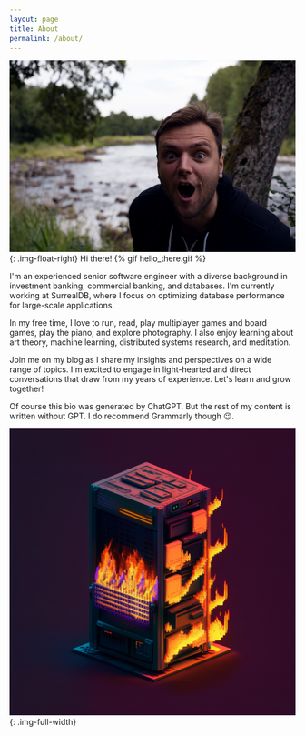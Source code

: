 ```yaml
---
layout: page
title: About
permalink: /about/
---
```


![Profile](/assets/images/profile.jpg "Profile"){: .img-float-right}
Hi there! {% gif hello_there.gif %}

I'm an experienced senior software engineer with a diverse background in investment banking, commercial banking, and databases.
I'm currently working at SurrealDB, where I focus on optimizing database performance for large-scale applications.

In my free time, I love to run, read, play multiplayer games and board games, play the piano, and explore photography.
I also enjoy learning about art theory, machine learning, distributed systems research, and meditation.

Join me on my blog as I share my insights and perspectives on a wide range of topics.
I'm excited to engage in light-hearted and direct conversations that draw from my years of experience.
Let's learn and grow together!

Of course this bio was generated by ChatGPT.
But the rest of my content is written without GPT.
I do recommend Grammarly though :wink:.

![Server on fire](/assets/images/blog_icon_large.png "Server on fire"){: .img-full-width}
